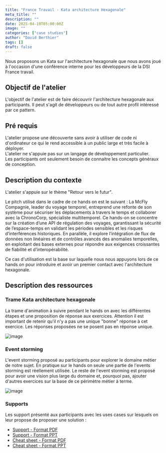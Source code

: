 ```yaml
---
title: "France Travail - Kata architecture Hexagonale"
meta_title: ""
description: ""
date: 2025-04-10T05:00:00Z
image: ""
categories: ["case studies"]
author: "David Berthier"
tags: []
draft: false
---
```


Nous proposons un Kata sur l'architecture hexagonale que nous avons joué à l'occasion d'une conférence interne pour les développeurs de la DSI France travail.

## Objectif de l'atelier

L'objectif de l'atelier est de faire découvrir l'architecture hexagonale aux participants.
Il peut s'agit de développeurs ou de tout autre profil intéressé par ce pattern.

## Pré requis

L'atelier propose une découverte sans avoir à utiliser de code ni d'ordinateur ce qui le rend accessible à un public large et très facile à déployer.  
L'atelier ne s'appuie pas sur un langage de développement particulier.  
Les participants ont seulement besoin de connaitre les concepts généraux de conception.

## Description du contexte

L'atelier s'appuie sur le thème "Retour vers le futur".  

Le pitch utilisé dans le cadre de ce hands on est le suivant :
La McFly Compagnie, leader du voyage temporel, entreprend une refonte de son système pour sécuriser les déplacements à travers le temps et collaborer avec la ChronoCorp, spécialiste multitemporel. Ce hands-on se concentre sur la création d’une API de régulation des voyages, garantissant la sécurité de l’espace-temps en validant les périodes sensibles et les risques d’interférences historiques. En parallèle, il explore l’intégration de flux de données non linéaires et de contrôles avancés des anomalies temporelles, en exploitant des bases externes pour répondre aux exigences croissantes de fiabilité et d’interopérabilité.

Ce cas d'utilisation est la base sur laquelle nous nous appuyons lors de ce hands on pour introduire et avoir un premier contact avec l'architecture hexagonale.

## Description des ressources

### Trame Kata architecture hexagonale

La trame d'animation à suivre pendant le hands on avec les différentes étapes et une proposition de réponse aux exercices. Attention il est important de retenir qu'il n'y a pas une unique "bonne" réponse à cet exercice. Les réponses proposées ne se posent pas en réponse unique.

![image](./images/blog/kata-architecture-hexagonale/trame-kata.png)

### Event storming

L'event storming proposé au participants pour explorer le domaine métier de notre sujet. En pratique sur le hands on seule une partie de l'events storming est réellement utilisée. Le reste de l'event storming est proposé pour avoir une vision plus large du domaine et, pourquoi pas, ajouter d'autres exercices sur la base de ce périmètre métier à terme.

![image](./images/blog/kata-architecture-hexagonale/event-storming.png)

### Supports

Les support présenté aux participants avec les uses cases sur lesquels on leur propose de proposer une solution :

* [Support - Format PDF](/download/kata-architecture-hexagonale/support-pitch.pdf)
* [Support - Format PPT](/download/kata-architecture-hexagonale/support-pitch.pptx)
* [Cheat sheet - Format PDF](/download/kata-architecture-hexagonale/cheat-sheet.pdf)
* [Cheat sheet - Format PPT](/download/kata-architecture-hexagonale/cheat-sheet.pptx)
